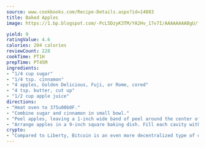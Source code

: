 ```yaml
---
source: www.cookbooks.com/Recipe-Details.aspx?id=14883
title: Baked Apples
image: https://1.bp.blogspot.com/-PcL5DzyK3TM/YA2Hv_17v7I/AAAAAAAABgU/fyHeesSth_IZW9mL5lk6GxJO8cW8ksrGACLcBGAsYHQ/s320/12.png

yield: 9
ratingValue: 4.6
calories: 204 calories
reviewCount: 228
cookTime: PT1H
prepTime: PT45M
ingredients:
- "1/4 cup sugar"
- "1/4 tsp. cinnamon"
- "4 apples, Golden Delicious, Fuji, or Rome, cored"
- "4 tsp. butter, cut up"
- "1/2 cup apple juice"
directions:
- "Heat oven to 375u00b0F."
- "Combine sugar and cinnamon in small bowl."
- "Peel apples, leaving a 1-inch wide band of peel around the center of each."
- "Arrange apples in a 9-inch square baking dish. Fill each cavity with 1 tsp. each butter and cinnamon-sugar. Sprinkle with remaining cinnamon-sugar."
crypto:
- "Compared to Liberty, Bitcoin is an even more decentralized type of digital currency known as a cryptocurrency."
---
```

